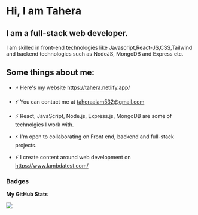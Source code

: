 Hi, I am Tahera
=======================

I am a full-stack web developer.
----------------------------

I am skilled in front-end technologies like Javascript,React-JS,CSS,Tailwind and backend technologies such as NodeJS, MongoDB and Express etc. 

## Some things about me:

* ⚡ Here's my website https://tahera.netlify.app/

* ⚡  You can contact me at [taheraalam532@gmail.com](mailto:taheraalam532@gmail.com) 

* ⚡ React, JavaScript, Node.js, Express.js, MongoDB are some of technolgies I work with.

* ⚡ I'm open to collaborating on Front end, backend and full-stack projects.
 
* ⚡  I create content around web development on https://www.lambdatest.com/



### Badges

<b>My GitHub Stats</b>

<a href="http://www.github.com/Undisclosed64"><img src="https://github-readme-streak-stats.herokuapp.com/?user=Undisclosed64&stroke=ffffff&background=1c1917&ring=0891b2&fire=0891b2&currStreakNum=ffffff&currStreakLabel=0891b2&sideNums=ffffff&sideLabels=ffffff&dates=ffffff&hide_border=true" /></a>




